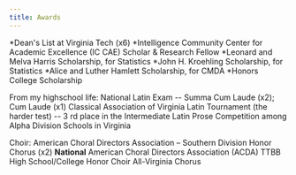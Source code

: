 ```yaml
---
title: Awards
---
```


*Dean's List at Virginia Tech (x6)
*Intelligence Community Center for Academic Excellence (IC CAE) Scholar & Research Fellow
*Leonard and Melva Harris Scholarship, for Statistics
*John H. Kroehling Scholarship, for Statistics
*Alice and Luther Hamlett Scholarship, for CMDA
*Honors College Scholarship

From my highschool life:
National Latin Exam -- Summa Cum Laude (x2); Cum Laude (x1)
Classical Association of Virginia Latin Tournament (the harder test) -- 3 rd place in the Intermediate Latin Prose Competition among Alpha Division Schools in Virginia

Choir:
American Choral Directors Association – Southern Division Honor Chorus (x2)
**National** American Choral Directors Association (ACDA) TTBB High School/College Honor Choir
All-Virginia Chorus